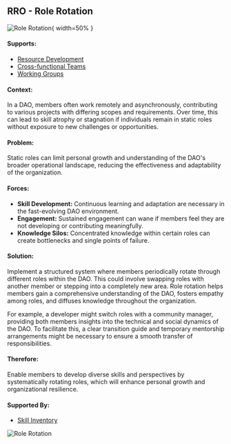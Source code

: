 ## RRO - Role Rotation

![Role Rotation](output/illustrations/role_rotation.png){ width=50% }

#### Supports:
* [Resource Development](/patterns/resource_development.html)
* [Cross-functional Teams](/patterns/cross_functional_teams.html)
* [Working Groups](/patterns/working_groups.html)

#### Context:
In a DAO, members often work remotely and asynchronously, contributing to various projects with differing scopes and requirements. Over time, this can lead to skill atrophy or stagnation if individuals remain in static roles without exposure to new challenges or opportunities.

#### Problem:
Static roles can limit personal growth and understanding of the DAO's broader operational landscape, reducing the effectiveness and adaptability of the organization.

#### Forces:

- **Skill Development:** Continuous learning and adaptation are necessary in the fast-evolving DAO environment.
- **Engagement:** Sustained engagement can wane if members feel they are not developing or contributing meaningfully.
- **Knowledge Silos:** Concentrated knowledge within certain roles can create bottlenecks and single points of failure.

#### Solution:
Implement a structured system where members periodically rotate through different roles within the DAO. This could involve swapping roles with another member or stepping into a completely new area. Role rotation helps members gain a comprehensive understanding of the DAO, fosters empathy among roles, and diffuses knowledge throughout the organization.

For example, a developer might switch roles with a community manager, providing both members insights into the technical and social dynamics of the DAO. To facilitate this, a clear transition guide and temporary mentorship arrangements might be necessary to ensure a smooth transfer of responsibilities.

#### Therefore:
Enable members to develop diverse skills and perspectives by systematically rotating roles, which will enhance personal growth and organizational resilience.

#### Supported By:

 * [Skill Inventory](/patterns/skill_inventory.html)

![Role Rotation](output/role_rotation_specific_graph.png)